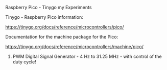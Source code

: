 Raspberry Pico - Tinygo my Experiments


Tinygo - Raspberry Pico information: 

https://tinygo.org/docs/reference/microcontrollers/pico/

Documentation for the machine package for the Pico:

https://tinygo.org/docs/reference/microcontrollers/machine/pico/

1) PWM Digital Signal Generator - 4 Hz to 31.25 MHz - with control of the duty cycle! 

